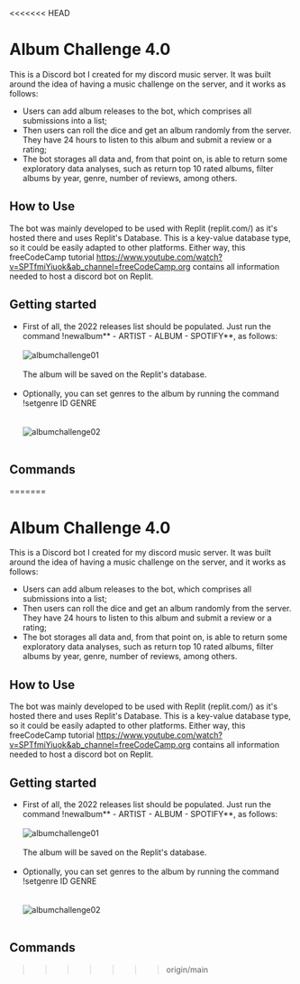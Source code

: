 <<<<<<< HEAD
# Album Challenge 4.0
This is a Discord bot I created for my discord music server. 
It was built around the idea of having a music challenge on the server, and it works as follows:
* Users can add album releases to the bot, which comprises all submissions into a list; 
* Then users can roll the dice and get an album randomly from the server. They have 24 hours to listen to this album and submit a review or a rating;
* The bot storages all data and, from that point on, is able to return some exploratory data analyses, such as return top 10 rated albums, filter albums by year, genre, number of reviews, among others.

## How to Use
The bot was mainly developed to be used with Replit (replit.com/) as it's hosted there and uses Replit's Database. This is a key-value database type, so it could be easily adapted to other platforms.
Either way, this freeCodeCamp tutorial https://www.youtube.com/watch?v=SPTfmiYiuok&ab_channel=freeCodeCamp.org contains all information needed to host a discord bot on Replit.

## Getting started
* First of all, the 2022 releases list should be populated. Just run the command !newalbum** - ARTIST - ALBUM - SPOTIFY**, as follows:<br/><br/>
![albumchallenge01](https://user-images.githubusercontent.com/52802728/199535702-6c812e8e-3060-499c-a76e-34128ac8511f.png)<br/><br/> The album will be saved on the Replit's database.<br/><br/>  
* Optionally, you can set genres to the album by running the command !setgenre ID GENRE<br/><br/>  
![albumchallenge02](https://user-images.githubusercontent.com/52802728/199536716-d1ea3fb0-1a07-4d8f-8072-18ba4e7131e7.png)<br/><br/>  

## Commands

=======
# Album Challenge 4.0
This is a Discord bot I created for my discord music server. 
It was built around the idea of having a music challenge on the server, and it works as follows:
* Users can add album releases to the bot, which comprises all submissions into a list; 
* Then users can roll the dice and get an album randomly from the server. They have 24 hours to listen to this album and submit a review or a rating;
* The bot storages all data and, from that point on, is able to return some exploratory data analyses, such as return top 10 rated albums, filter albums by year, genre, number of reviews, among others.

## How to Use
The bot was mainly developed to be used with Replit (replit.com/) as it's hosted there and uses Replit's Database. This is a key-value database type, so it could be easily adapted to other platforms.
Either way, this freeCodeCamp tutorial https://www.youtube.com/watch?v=SPTfmiYiuok&ab_channel=freeCodeCamp.org contains all information needed to host a discord bot on Replit.

## Getting started
* First of all, the 2022 releases list should be populated. Just run the command !newalbum** - ARTIST - ALBUM - SPOTIFY**, as follows:<br/><br/>
![albumchallenge01](https://user-images.githubusercontent.com/52802728/199535702-6c812e8e-3060-499c-a76e-34128ac8511f.png)<br/><br/> The album will be saved on the Replit's database.<br/><br/>  
* Optionally, you can set genres to the album by running the command !setgenre ID GENRE<br/><br/>  
![albumchallenge02](https://user-images.githubusercontent.com/52802728/199536716-d1ea3fb0-1a07-4d8f-8072-18ba4e7131e7.png)<br/><br/>  

## Commands

>>>>>>> origin/main
